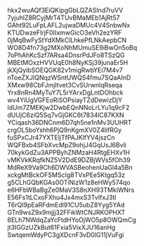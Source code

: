hkx2wuAQf3EiQKipgGbLQZASlnd7ruVV
7yjuhlZ8RCyjMrT4TUvBMaMEb1AjRt57
GAht92LuFpLAFL2ujwaDMUc4V4SnbwNx
KTUDwzeFIrjF0IIxmwGicO3eVh2ezYRF
0jMqBwFyStYdXMkClLhkePfLNkAepbCN
WO8D4fn73g2MXoNhMUmuSE9iBwOn5oBq
7oPhAhKcSzf7ARsa4DnsrPdJFo8TSzQG
MBEtMOxzHVVUqE0h8NyKSj39junaEr5H
jkXjQyibSOEQGK82v1migRwbYEi7M4v7
nToeZXJIQNqzWSntUWQS4fmu7SQaAInD
XMxw98CbFJmjItvet3CvSUrwnlqRseqa
Yrx8nRn4MyTuY7L5rYArxDgLntDOhbck
wv4YiUgVGFEoRiSOPsiayTZdDewizDjY
ldUm7ZMEKjw2DwbEQnNNoLrLYu1q9cF2
dUUjC6ziQ5Sq7vGjGKC6t7834lC87KXN
YCiqash36DNCnm6D7qh5ne1nMv3UUHRT
crgOL5boYshh6PjQ9nKgmXV0Z4lifRGy
fuSPxCJr47YXTEljTfPAJKlfYV4jszCn
WQFBxb4SFbXvcMpZ9ohjJ4GqUsJ6Bvli
70kykGdZu3APPByhZNMzaH4RtgEHXv1H
vMKVkKRqfkNZ5V2DdE9DZBjWVs5fOh39
MdReX9Va9Ch6DWVASBeohenUaGl4a5Bn
xckgMtBckOFSMScIg8TVxPEe5Ktgq53z
g5CLhGQbKGAs0OTiNizW1z8eHWy574qo
e6HFbWBaBgZe0MaV3S8nXH93TMkiWNrs
E56Fs1tLCxoFXhu4Jx4mxS3TvIfxJ3tl
T6rQI9pEaRFdmEdl91CU5ubZ8Yyg5YAd
GTn9wsZ9x9mjjj32FFikWtCNJRKOPHXT
6ELh7NWdqZaYcFtdHYoOjWO5p8OWQmCg
jt3IGGzUZkBut61Fxia5VixXJU16anHg
SwtqemWdyPC3gXDcnF3vD0lG11jVuFgi
